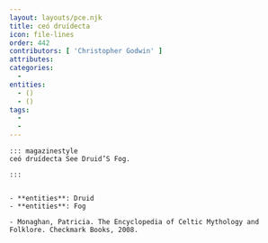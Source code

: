 ```yaml
---
layout: layouts/pce.njk
title: ceó druídecta
icon: file-lines
order: 442
contributors: [ 'Christopher Godwin' ]
attributes:
categories:
  - 
entities:
  - ()
  - ()
tags:
  - 
  - 
---
```

``` tab [group1:Info]
::: magazinestyle
ceó druídecta See Druid’S Fog.

:::
```
``` tab [group1:Attributes]
```
``` tab [group1:Entities]
- **entities**: Druid
- **entities**: Fog
```
``` tab [group1:Sources]
- Monaghan, Patricia. The Encyclopedia of Celtic Mythology and Folklore. Checkmark Books, 2008.
```
